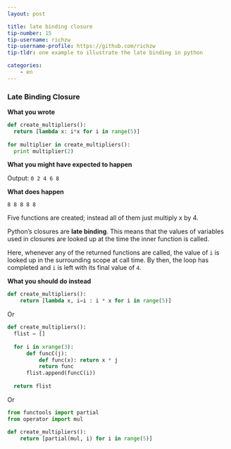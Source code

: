 ```yaml
---
layout: post

title: late binding closure
tip-number: 15
tip-username: richzw
tip-username-profile: https://github.com/richzw
tip-tldr: one example to illustrate the late binding in python

categories:
    - en
---
```


### Late Binding Closure

**What you wrote**

```python
def create_multipliers():
  return [lambda x: i*x for i in range(5)]
  
for multiplier in create_multipliers():
  print multiplier(2)
```

**What you might have expected to happen**

Output: `0 2 4 6 8`

**What does happen**

`8 8 8 8 8`

Five functions are created; instead all of them just multiply x by 4.

Python’s closures are **late binding**. This means that the values of variables used in closures are looked up at the time the inner function is called.

Here, whenever any of the returned functions are called, the value of `i` is looked up in the surrounding scope at call time. By then,
the loop has completed and `i` is left with its final value of `4`.

**What you should do instead**

```python
def create_multipliers():
    return [lambda x, i=i : i * x for i in range(5)]
```

Or

```python
def create_multipliers():
  flist = []
  
  for i in xrange(3):
      def funcC(j):
          def func(x): return x * j
          return func
      flist.append(funcC(i))
      
  return flist
```

Or

```python
from functools import partial
from operator import mul

def create_multipliers():
    return [partial(mul, i) for i in range(5)]
```

